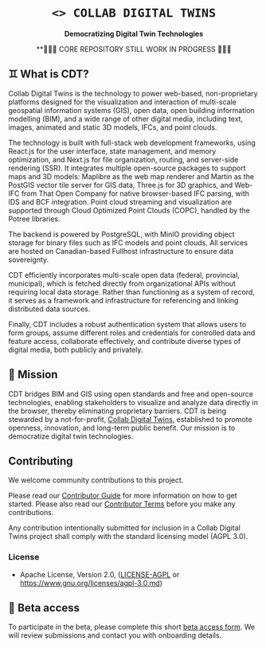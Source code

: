 <!-- Allow this file to not have a first line heading -->
<!-- markdownlint-disable-file MD041 no-emphasis-as-heading -->

<!-- inline html -->
<!-- markdownlint-disable-file MD033 -->

<div align="center">

# `<> COLLAB DIGITAL TWINS`


**Democratizing Digital Twin Technologies**

**🚧🚧🚧 CORE REPOSITORY STILL WORK IN PROGRESS 🚧🚧🚧

<!-- CHANGE TO CDT -->
<!-- [![CDT](https://img.shields.io/badge/embark-open%20source-blueviolet.svg)](collabdt.org/dev) -->
<!--  [![CDT](https://img.shields.io/badge/discord-ark-%237289da.svg?logo=discord)](https://discord.gg/... replace with CDT discord) -->
<!-- [![Docs](https://docs.rs/rust-gpu/badge.svg)](collabdt.org/docs) -->
<!-- [![Git Docs](https://img.shields.io/badge/git%20main%20docs-published-blue)](DOCS.md) -->
<!-- [![dependency status](https://deps.rs/repo/github/EmbarkStudios/rust-gpu/status.svg)](https://deps.rs/repo/github/EmbarkStudios/rust-gpu) -->
</div>

## ♊ What is CDT?

Collab Digital Twins is the technology to power web-based, non-proprietary platforms designed for the visualization and interaction of multi-scale geospatial information systems (GIS), open data, open building information modelling (BIM), and a wide range of other digital media, including text, images, animated and static 3D models, IFCs, and point clouds.

The technology is built with full-stack web development frameworks, using React.js for the user interface, state management, and memory optimization, and Next.js for file organization, routing, and server-side rendering (SSR). It integrates multiple open-source packages to support maps and 3D models: Maplibre as the web map renderer and Martin as the PostGIS vector tile server for GIS data, Three.js for 3D graphics, and Web-IFC from That Open Company for native browser-based IFC parsing, with IDS and BCF integration. Point cloud streaming and visualization are supported through Cloud Optimized Point Clouds (COPC), handled by the Potree libraries.

The backend is powered by PostgreSQL, with MinIO providing object storage for binary files such as IFC models and point clouds. All services are hosted on Canadian-based Fullhost infrastructure to ensure data sovereignty.

CDT efficiently incorporates multi-scale open data (federal, provincial, municipal), which is fetched directly from organizational APIs without requiring local data storage. Rather than functioning as a system of record, it serves as a framework and infrastructure for referencing and linking distributed data sources.

Finally, CDT includes a robust authentication system that allows users to form groups, assume different roles and credentials for controlled data and feature access, collaborate effectively, and contribute diverse types of digital media, both publicly and privately.

## 🧭 Mission

CDT bridges BIM and GIS using open standards and free and open-source technologies, enabling stakeholders to visualize and analyze data directly in the browser, thereby eliminating proprietary barriers.
CDT is being stewarded by a not-for-profit, <a href="www.collabdt.org">Collab Digital Twins</a>, established to promote openness, innovation, and long-term public benefit. Our mission is to democratize digital twin technologies. 

## Contributing

<!-- [![Contributor Covenant](https://img.shields.io/badge/contributor%20covenant-v1.4-ff69b4.svg)](CODE_OF_CONDUCT.md) -->

We welcome community contributions to this project.

Please read our [Contributor Guide](CONTRIBUTING.md) for more information on how to get started.
Please also read our [Contributor Terms](CONTRIBUTING.md#contributor-terms) before you make any contributions.

Any contribution intentionally submitted for inclusion in a Collab Digital Twins project shall comply with the standard licensing model (AGPL 3.0). 
<!-- and therefore be dual licensed as described below, without any additional terms or conditions: -->

### License

<!-- This contribution is dual licensed under EITHER OF -->

- Apache License, Version 2.0, ([LICENSE-AGPL](LICENSE) or <https://www.gnu.org/licenses/agpl-3.0.md>)

## 🚀 Beta access

To participate in the beta, please complete this short <a href="https://docs.google.com/forms/d/e/1FAIpQLScB12Qc7khiOk4a_E753jDccx6026AjO-_FINBKoZZZtkmqnA/viewform" target="_blank" rel="noopener">beta access form</a>. We will review submissions and contact you with onboarding details.


